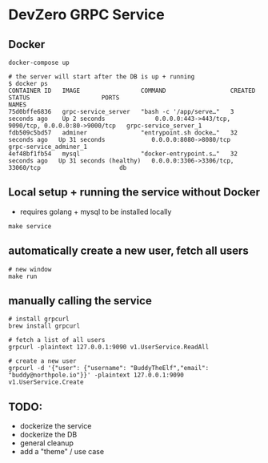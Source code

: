 # DevZero GRPC Service
## Docker
```
docker-compose up

# the server will start after the DB is up + running
$ docker ps
CONTAINER ID   IMAGE                 COMMAND                  CREATED          STATUS                    PORTS                                                  NAMES
75d0bffe6836   grpc-service_server   "bash -c '/app/serve…"   3 seconds ago    Up 2 seconds              0.0.0.0:443->443/tcp, 9090/tcp, 0.0.0.0:80->9000/tcp   grpc-service_server_1
fdb509c5bd57   adminer               "entrypoint.sh docke…"   32 seconds ago   Up 31 seconds             0.0.0.0:8080->8080/tcp                                 grpc-service_adminer_1
4ef48bf1fb54   mysql                 "docker-entrypoint.s…"   32 seconds ago   Up 31 seconds (healthy)   0.0.0.0:3306->3306/tcp, 33060/tcp                      db
```

## Local setup + running the service without Docker
- requires golang + mysql to be installed locally
```
make service
```

## automatically create a new user, fetch all users
```
# new window
make run
```

## manually calling the service
```
# install grpcurl
brew install grpcurl

# fetch a list of all users
grpcurl -plaintext 127.0.0.1:9090 v1.UserService.ReadAll

# create a new user
grpcurl -d '{"user": {"username": "BuddyTheElf","email": "buddy@northpole.io"}}' -plaintext 127.0.0.1:9090 v1.UserService.Create
```

## TODO:
- dockerize the service
- dockerize the DB
- general cleanup
- add a "theme" / use case